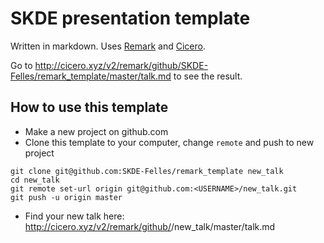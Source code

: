 # SKDE presentation template

Written in markdown. Uses [Remark](https://github.com/gnab/remark) and [Cicero](http://cicero.xyz).

Go to http://cicero.xyz/v2/remark/github/SKDE-Felles/remark_template/master/talk.md to see the result.

## How to use this template

- Make a new project on github.com
- Clone this template to your computer, change `remote` and push to new project
```
git clone git@github.com:SKDE-Felles/remark_template new_talk
cd new_talk
git remote set-url origin git@github.com:<USERNAME>/new_talk.git
git push -u origin master
```
- Find your new talk here: http://cicero.xyz/v2/remark/github/<USERNAME>/new_talk/master/talk.md

